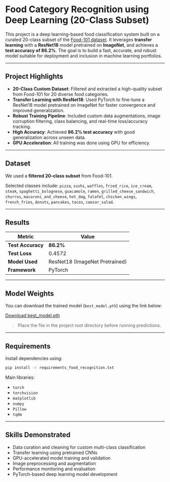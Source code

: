 # Food Category Recognition using Deep Learning (20-Class Subset)

This project is a deep learning-based food classification system built on a curated 20-class subset of the [Food-101 dataset](https://data.vision.ee.ethz.ch/cvl/datasets_extra/food-101/
). It leverages **transfer learning** with a **ResNet18** model pretrained on **ImageNet**, and achieves a **test accuracy of 86.2%**. The goal is to build a fast, accurate, and robust model suitable for deployment and inclusion in machine learning portfolios.

---

## Project Highlights

- **20-Class Custom Dataset**: Filtered and extracted a high-quality subset from Food-101 for 20 diverse food categories.
- **Transfer Learning with ResNet18**: Used PyTorch to fine-tune a ResNet18 model pretrained on ImageNet for faster convergence and improved generalization.
- **Robust Training Pipeline**: Included custom data augmentations, image corruption filtering, class balancing, and real-time loss/accuracy tracking.
- **High Accuracy**: Achieved **86.2% test accuracy** with good generalization across unseen data.
- **GPU Acceleration**: All training was done using GPU for efficiency.

---

## Dataset

We used a **filtered 20-class subset** from Food-101.

Selected classes include: `pizza`, `sushi`, `waffles`, `fried_rice`, `ice_cream`, `steak`, `spaghetti_bolognese`, `guacamole`, `ramen`, `grilled_cheese_sandwich`, `churros`, `macaroni_and_cheese`, `hot_dog`, `falafel`, `chicken_wings`, `french_fries`, `donuts`, `pancakes`, `tacos`, `caesar_salad`.

---

## Results

| Metric        | Value     |
|---------------|-----------|
| **Test Accuracy** | **86.2%** |
| **Test Loss**     | 0.4572    |
| **Model Used**    | ResNet18 (ImageNet Pretrained) |
| **Framework**     | PyTorch  |

---

## Model Weights

You can download the trained model (`best_model.pth`) using the link below:

[Download best_model.pth](https://drive.google.com/file/d/1AmPDZCmvrd5jL4lMfV8JYKPSfHhLQM_c/view?usp=sharing)

> Place the file in the project root directory before running predictions.

---

## Requirements

Install dependencies using:

```bash
pip install -r requirements_food_recognition.txt
```

Main libraries:
- `torch`
- `torchvision`
- `matplotlib`
- `numpy`
- `Pillow`
- `tqdm`

---

## Skills Demonstrated

- Data curation and cleaning for custom multi-class classification
- Transfer learning using pretrained CNNs
- GPU-accelerated model training and validation
- Image preprocessing and augmentation
- Performance monitoring and evaluation
- PyTorch-based deep learning model development
